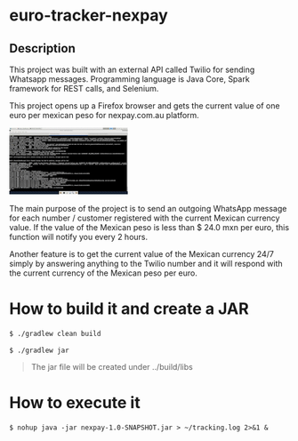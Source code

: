 # euro-tracker-nexpay

## Description

This project was built with an external API called Twilio for sending Whatsapp messages. Programming language is Java Core, Spark framework for REST calls, and Selenium.

This project opens up a Firefox browser and gets the current value of one euro per mexican peso for nexpay.com.au platform.

![Alt tect](imgs/gif.gif)

The main purpose of the project is to send an outgoing WhatsApp message for each number / customer registered with the current Mexican currency value. If the value of the Mexican peso is less than $ 24.0 mxn per euro, this function will notify you every 2 hours.

Another feature is to get the current value of the Mexican currency 24/7 simply by answering anything to the Twilio number and it will respond with the current currency of the Mexican peso per euro.

# How to build it and create a JAR
```shell
$ ./gradlew clean build
```
```shell
$ ./gradlew jar
```
> The jar file will be created under ../build/libs
# How to execute it

```shell
$ nohup java -jar nexpay-1.0-SNAPSHOT.jar > ~/tracking.log 2>&1 &
```



